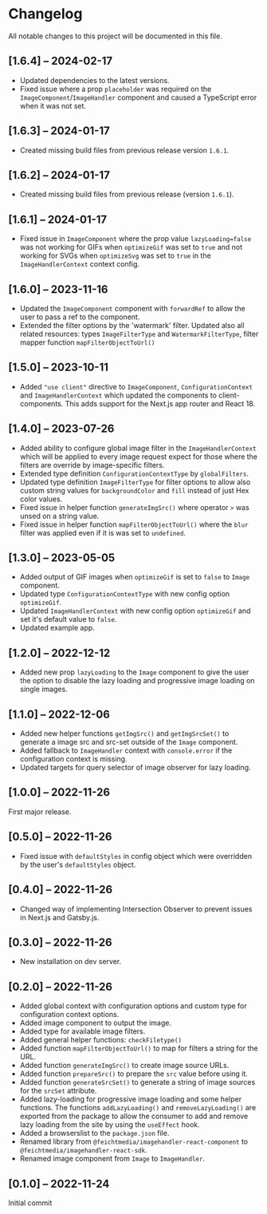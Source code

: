 # Changelog

All notable changes to this project will be documented in this file.

## [1.6.4] – 2024-02-17

- Updated dependencies to the latest versions.
- Fixed issue where a prop `placeholder` was required on the `ImageComponent`/`ImageHandler` component and caused a TypeScript error when it was not set.

## [1.6.3] – 2024-01-17

- Created missing build files from previous release version `1.6.1`.

## [1.6.2] – 2024-01-17

- Created missing build files from previous release (version `1.6.1`).

## [1.6.1] – 2024-01-17

- Fixed issue in `ImageComponent` where the prop value `lazyLoading=false` was not working for GIFs when `optimizeGif` was set to `true` and not working for SVGs when `optimizeSvg` was set to `true` in the `ImageHandlerContext` context config.

## [1.6.0] – 2023-11-16

- Updated the `ImageComponent` component with `forwardRef` to allow the user to pass a ref to the component.
- Extended the filter options by the 'watermark' filter. Updated also all related resources: types `ImageFilterType` and `WatermarkFilterType`, filter mapper function `mapFilterObjectToUrl()`

## [1.5.0] – 2023-10-11

- Added `"use client"` directive to `ImageComponent`, `ConfigurationContext` and `ImageHandlerContext` which updated the components to client-components. This adds support for the Next.js app router and React 18.

## [1.4.0] – 2023-07-26

- Added ability to configure global image filter in the `ImageHandlerContext` which will be applied to every image request expect for those where the filters are override by image-specific filters.
- Extended type definition `ConfigurationContextType` by `globalFilters`.
- Updated type definition `ImageFilterType` for filter options to allow also custom string values for `backgroundColor` and `fill` instead of just Hex color values.
- Fixed issue in helper function `generateImgSrc()` where operator `>` was unsed on a string value.
- Fixed issue in helper function `mapFilterObjectToUrl()` where the `blur` filter was applied even if it is was set to `undefined`.

## [1.3.0] – 2023-05-05

- Added output of GIF images when `optimizeGif` is set to `false` to `Image` component.
- Updated type `ConfigurationContextType` with new config option `optimizeGif`.
- Updated `ImageHandlerContext` with new config option `optimizeGif` and set it's default value to `false`.
- Updated example app.

## [1.2.0] – 2022-12-12

- Added new prop `lazyLoading` to the `Image` component to give the user the option to disable the lazy loading and progressive image loading on single images.

## [1.1.0] – 2022-12-06

- Added new helper functions `getImgSrc()` and `getImgSrcSet()` to generate a image src and src-set outside of the `Image` component.
- Added fallback to `ImageHandler` context with `console.error` if the configuration context is missing.
- Updated targets for query selector of image observer for lazy loading.

## [1.0.0] – 2022-11-26

First major release.

## [0.5.0] – 2022-11-26

- Fixed issue with `defaultStyles` in config object which were overridden by the user's `defaultStyles` object.

## [0.4.0] – 2022-11-26

- Changed way of implementing Intersection Observer to prevent issues in Next.js and Gatsby.js.

## [0.3.0] – 2022-11-26

- New installation on dev server.

## [0.2.0] – 2022-11-26

- Added global context with configuration options and custom type for configuration context options.
- Added image component to output the image.
- Added type for available image filters.
- Added general helper functions: `checkFiletype()`
- Added function `mapFilterObjectToUrl()` to map for filters a string for the URL.
- Added function `generateImgSrc()` to create image source URLs.
- Added function `prepareSrc()` to prepare the `src` value before using it.
- Added function `generateSrcSet()` to generate a string of image sources for the `srcSet` attribute.
- Added lazy-loading for progressive image loading and some helper functions. The functions `addLazyLoading()` and `removeLazyLoading()` are exported from the package to allow the consumer to add and remove lazy loading from the site by using the `useEffect` hook.
- Added a browserslist to the `package.json` file.
- Renamed library from `@feichtmedia/imagehandler-react-component` to `@feichtmedia/imagehandler-react-sdk`.
- Renamed image component from `Image` to `ImageHandler`.

## [0.1.0] – 2022-11-24

Initial commit
